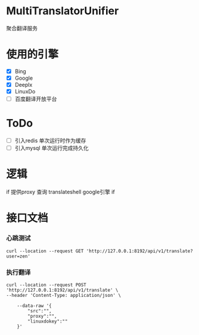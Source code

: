 # MultiTranslatorUnifier

聚合翻译服务

# 使用的引擎

- [x] Bing
- [x] Google
- [x] Deeplx
- [x] LinuxDo
- [ ] 百度翻译开放平台

# ToDo

- [ ] 引入redis 单次运行时作为缓存
- [ ] 引入mysql 单次运行完成持久化

# 逻辑


if 提供proxy 查询 translateshell google引擎
if 



# 接口文档

### 心跳测试

```shell
curl --location --request GET 'http://127.0.0.1:8192/api/v1/translate?user=zen'
```

### 执行翻译

```shell
curl --location --request POST 'http://127.0.0.1:8192/api/v1/translate' \
--header 'Content-Type: application/json' \

	--data-raw '{
	    "src":"",
	    "proxy":"",
	    "linuxdokey":""
	}'
```